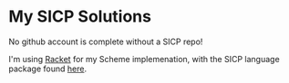 My SICP Solutions
=

No github account is complete without a SICP repo!

I'm using [Racket][1] for my Scheme implemenation, with the SICP language
package found [here][2].

[1]: http://www.racket-lang.org/
[2]: http://www.neilvandyke.org/sicp-plt/
